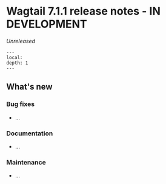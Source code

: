 # Wagtail 7.1.1 release notes - IN DEVELOPMENT

_Unreleased_

```{contents}
---
local:
depth: 1
---
```

## What's new

### Bug fixes

 * ...

### Documentation

 * ...

### Maintenance

 * ...
